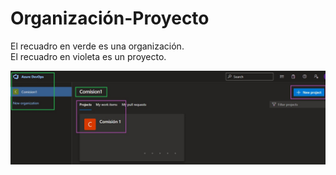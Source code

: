 # Organización-Proyecto

El recuadro en verde es una organización.  
El recuadro en violeta es un proyecto.  

![organizacion-proyecto](./img/proyecto.jpg)
